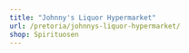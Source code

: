 ```yaml
---
title: "Johnny's Liquor Hypermarket"
url: /pretoria/johnnys-liquor-hypermarket/
shop: Spirituosen
---
```

